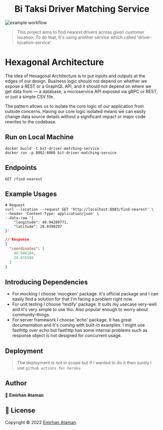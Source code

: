 <h1 align="center">Bi Taksi Driver Matching Service</h1>

![example workflow](https://github.com/ashkan90/bit-driver-matching-service/actions/workflows/main.yml/badge.svg)

> This project aims to find nearest drivers across given customer location. To do that, It's using another service which called 'driver-location-service'

# Hexagonal Architecture
The idea of Hexagonal Architecture is to put inputs and outputs at the edges of our design. Business logic should not depend on whether we expose a REST or a GraphQL API, and it should not depend on where we get data from — a database, a microservice API exposed via gRPC or REST, or just a simple CSV file. <br>

The pattern allows us to isolate the core logic of our application from outside concerns. Having our core logic isolated means we can easily change data source details without a significant impact or major code rewrites to the codebase.

## Run on Local Machine

```shell
docker build -t bit-driver-matching-service .
docker run -p 8082:8080 bit-driver-matching-service
```

## Endpoints

```console
GET /find-nearest 
```

## Example Usages
```shell
# Request
curl --location --request GET 'http://localhost:8083/find-nearest' \
--header 'Content-Type: application/json' \
--data-raw '{
    "longitude": 40.94289771,
    "latitude": 28.0390297
}'
```

```json
// Response
{
  "coordinates": [
    40.946104,
    28.035588
  ]
}
```

## Introducing Dependencies
- For mocking I choose 'mocgken' package. It's official package and I can easily find a solution for that I'm facing a problem right now.
- For unit testing I choose 'testify' package. It suits my usecase very-well and It's very simple to use tho. Also popular enough to worry about community-things.
- For server framework I choose 'echo' package. It has great documentation and It's coming with built-in examples. I might use fasthttp over echo but fasthttp has some internal problems such as response object is not designed for concurrent usage.


## Deployment

> The deployment is not in scope but if I wanted to do it then surely I use `github actions for heroku`

## Author

👤 **Emirhan Ataman**


## 📝 License

Copyright © 2022 [Emirhan Ataman](https://github.com/ashkan90). <br />
